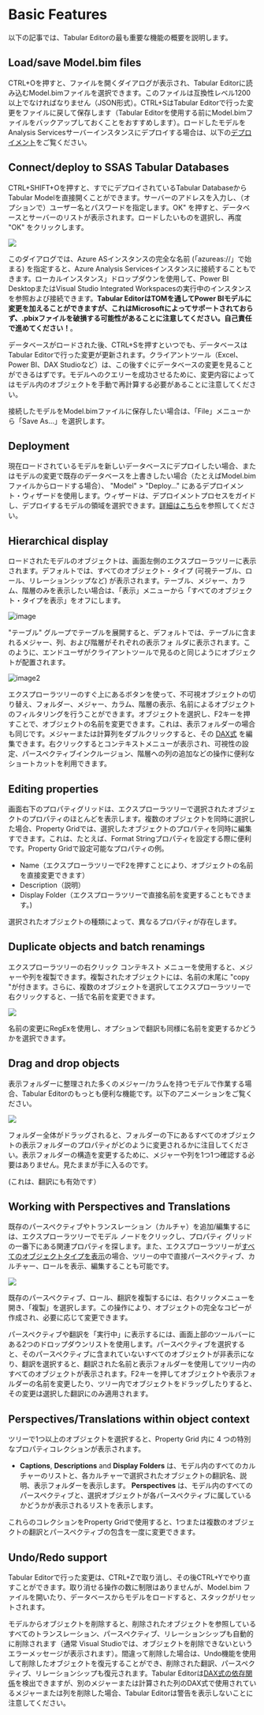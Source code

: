 ﻿# Basic Features

以下の記事では、Tabular Editorの最も重要な機能の概要を説明します。

## Load/save Model.bim files

CTRL+Oを押すと、ファイルを開くダイアログが表示され、Tabular Editorに読み込むModel.bimファイルを選択できます。このファイルは互換性レベル1200以上でなければなりません（JSON形式）。CTRL+SはTabular Editorで行った変更をファイルに戻して保存します（Tabular Editorを使用する前にModel.bimファイルをバックアップしておくことをおすすめします）。ロードしたモデルをAnalysis Servicesサーバーインスタンスにデプロイする場合は、以下の[デプロイメント](/Features-at-a-glance#deployment)をご覧ください。

## Connect/deploy to SSAS Tabular Databases

CTRL+SHIFT+Oを押すと、すでにデプロイされているTabular DatabaseからTabular Modelを直接開くことができます。サーバーのアドレスを入力し、（オプションで）ユーザー名とパスワードを指定します。OK" を押すと、データベースとサーバーのリストが表示されます。ロードしたいものを選択し、再度 "OK" をクリックします。

![](https://github.com/otykier/TabularEditor/blob/master/Documentation/Connect.png)

このダイアログでは、Azure ASインスタンスの完全な名前 (「azureas://」で始まる) を指定すると、Azure Analysis Servicesインスタンスに接続することもできます。ローカルインスタンス」ドロップダウンを使用して、Power BI DesktopまたはVisual Studio Integrated Workspacesの実行中のインスタンスを参照および接続できます。**Tabular EditorはTOMを通してPower BIモデルに変更を加えることができますが、これはMicrosoftによってサポートされておらず、.pbixファイルを破損する可能性があることに注意してください。自己責任で進めてください！**。

データベースがロードされた後、CTRL+Sを押すといつでも、データベースはTabular Editorで行った変更が更新されます。クライアントツール（Excel、Power BI、DAX Studioなど）は、この後すぐにデータベースの変更を見ることができるはずです。モデルへのクエリーを成功させるために、変更内容によってはモデル内のオブジェクトを手動で再計算する必要があることに注意してください。

接続したモデルをModel.bimファイルに保存したい場合は、「File」メニューから「Save As...」を選択します。

## Deployment

現在ロードされているモデルを新しいデータベースにデプロイしたい場合、またはモデルの変更で既存のデータベースを上書きしたい場合（たとえばModel.bimファイルからロードする場合）、 "Model" > "Deploy..." にあるデプロイメント・ウィザードを使用します。ウィザードは、デプロイメントプロセスをガイドし、デプロイするモデルの領域を選択できます。[詳細はこちら](/Advanced-features#deployment-wizard)を参照してください。

## Hierarchical display

ロードされたモデルのオブジェクトは、画面左側のエクスプローラツリーに表示されます。デフォルトでは、すべてのオブジェクト・タイプ (可視テーブル、ロール、リレーションシップなど) が表示されます。テーブル、メジャー、カラム、階層のみを表示したい場合は、「表示」メニューから「すべてのオブジェクト・タイプを表示」をオフにします。

![image](https://raw.githubusercontent.com/otykier/TabularEditor/master/Documentation/AllObjectTypes.png)

"テーブル" グループでテーブルを展開すると、デフォルトでは、テーブルに含まれるメジャー、列、および階層がそれぞれの表示フォ ルダに表示されます。このように、エンドユーザがクライアントツールで見るのと同じようにオブジェクトが配置されます。

![image2](https://raw.githubusercontent.com/otykier/TabularEditor/master/Documentation/DisplayFolders.png)

エクスプローラツリーのすぐ上にあるボタンを使って、不可視オブジェクトの切り替え、フォルダー、メジャー、カラム、階層の表示、名前によるオブジェクトのフィルタリングを行うことができます。オブジェクトを選択し、F2キーを押すことで、オブジェクトの名前を変更できます。これは、表示フォルダーの場合も同じです。メジャーまたは計算列をダブルクリックすると、その [DAX式](/Advanced-features#dax-expression-editor) を編集できます。右クリックするとコンテキストメニューが表示され、可視性の設定、パースペクティブインクルージョン、階層への列の追加などの操作に便利なショートカットを利用できます。

## Editing properties

画面右下のプロパティグリッドは、エクスプローラツリーで選択されたオブジェクトのプロパティのほとんどを表示します。複数のオブジェクトを同時に選択した場合、Property Gridでは、選択したオブジェクトのプロパティを同時に編集すできます。これは、たとえば、Format Stringプロパティを設定する際に便利です。Property Gridで設定可能なプロパティの例。

* Name（エクスプローラツリーでF2を押すことにより、オブジェクトの名前を直接変更できます）
* Description（説明）
* Display Folder（エクスプローラツリーで直接名前を変更することもできます。)

選択されたオブジェクトの種類によって、異なるプロパティが存在します。

## Duplicate objects and batch renamings

エクスプローラツリーの右クリック コンテキスト メニューを使用すると、メジャーや列を複製できます。複製されたオブジェクトには、名前の末尾に "copy "が付きます。さらに、複数のオブジェクトを選択してエクスプローラツリーで右クリックすると、一括で名前を変更できます。

![](https://github.com/otykier/TabularEditor/blob/master/Documentation/BatchRename.png)

名前の変更にRegExを使用し、オプションで翻訳も同様に名前を変更するかどうかを選択できます。

## Drag and drop objects

表示フォルダーに整理された多くのメジャー/カラムを持つモデルで作業する場合、Tabular Editorのもっとも便利な機能です。以下のアニメーションをご覧ください。

![](https://github.com/otykier/TabularEditor/blob/master/Documentation/DragDropFolders.gif)

フォルダー全体がドラッグされると、フォルダーの下にあるすべてのオブジェクトの表示フォルダーのプロパティがどのように変更されるかに注目してください。表示フォルダーの構造を変更するために、メジャーや列を1つ1つ確認する必要はありません。見たままが手に入るのです。

(これは、翻訳にも有効です）

## Working with Perspectives and Translations

既存のパースペクティブやトランスレーション（カルチャ）を追加/編集するには、エクスプローラツリーでモデル ノードをクリックし、プロパティ グリッドの一番下にある関連プロパティを探します。また、エクスプローラツリーが[すべてのオブジェクトタイプを表示](/Features-at-a-glance#hierarchical-display)の場合、ツリーの中で直接パースペクティブ、カルチャー、ロールを表示、編集することも可能です。

![](https://raw.githubusercontent.com/otykier/TabularEditor/master/Documentation/RolesPerspectivesTranslations.png)

既存のパースペクティブ、ロール、翻訳を複製するには、右クリックメニューを開き、「複製」を選択します。この操作により、オブジェクトの完全なコピーが作成され、必要に応じて変更できます。

パースペクティブや翻訳を「実行中」に表示するには、画面上部のツールバーにある2つのドロップダウンリストを使用します。パースペクティブを選択すると、そのパースペクティブに含まれていないすべてのオブジェクトが非表示になり、翻訳を選択すると、翻訳された名前と表示フォルダーを使用してツリー内のすべてのオブジェクトが表示されます。F2キーを押してオブジェクトや表示フォルダーの名前を変更したり、ツリー内でオブジェクトをドラッグしたりすると、その変更は選択した翻訳にのみ適用されます。

## Perspectives/Translations within object context

ツリーで1つ以上のオブジェクトを選択すると、Property Grid 内に 4 つの特別なプロパティコレクションが表示されます。

* **Captions**, **Descriptions** and **Display Folders** は、モデル内のすべてのカルチャーのリストと、各カルチャーで選択されたオブジェクトの翻訳名、説明、表示フォルダーを表示します。 **Perspectives** は、モデル内のすべてのパースペクティブと、選択オブジェクトが各パースペクティブに属しているかどうかが表示されるリストを表示します。

これらのコレクションをProperty Gridで使用すると、1つまたは複数のオブジェクトの翻訳とパースペクティブの包含を一度に変更できます。

## Undo/Redo support

Tabular Editorで行った変更は、CTRL+Zで取り消し、その後CTRL+Yでやり直すことができます。取り消せる操作の数に制限はありませんが、Model.bim ファイルを開いたり、データベースからモデルをロードすると、スタックがリセットされます。

モデルからオブジェクトを削除すると、削除されたオブジェクトを参照しているすべてのトランスレーション、パースペクティブ、リレーションシップも自動的に削除されます（通常 Visual Studioでは、オブジェクトを削除できないというエラーメッセージが表示されます）。間違って削除した場合は、Undo機能を使用して削除したオブジェクトを復元することができ、削除された翻訳、パースペクティブ、リレーションシップも復元されます。Tabular Editorは[DAX式の依存関係]()を検出できますが、別のメジャーまたは計算された列のDAX式で使用されているメジャーまたは列を削除した場合、Tabular Editorは警告を表示しないことに注意してください。
